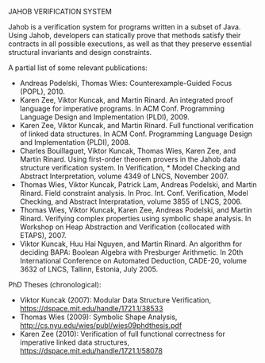 JAHOB VERIFICATION SYSTEM

Jahob is a verification system for programs written in a subset of
Java. Using Jahob, developers can statically prove that methods
satisfy their contracts in all possible executions, as well as that
they preserve essential structural invariants and design constraints.

A partial list of some relevant publications:

  * Andreas Podelski, Thomas Wies: Counterexample-Guided Focus (POPL), 2010.
  * Karen Zee, Viktor Kuncak, and Martin Rinard. An integrated proof language for imperative programs. In ACM Conf. Programming Language Design and Implementation (PLDI), 2009.
  * Karen Zee, Viktor Kuncak, and Martin Rinard. Full functional verification of linked data structures. In ACM Conf. Programming Language Design and Implementation (PLDI), 2008.
  * Charles Bouillaguet, Viktor Kuncak, Thomas Wies, Karen Zee, and Martin Rinard. Using first-order theorem provers in the Jahob data structure verification system. In Verification,  * Model Checking and Abstract Interpretation, volume 4349 of LNCS, November 2007.
  * Thomas Wies, Viktor Kuncak, Patrick Lam, Andreas Podelski, and Martin Rinard. Field constraint analysis. In Proc. Int. Conf. Verification, Model Checking, and Abstract Interpratation, volume 3855 of LNCS, 2006.
  * Thomas Wies, Viktor Kuncak, Karen Zee, Andreas Podelski, and Martin Rinard. Verifying complex properties using symbolic shape analysis. In Workshop on Heap Abstraction and Verification (collocated with ETAPS), 2007.
  * Viktor Kuncak, Huu Hai Nguyen, and Martin Rinard. An algorithm for deciding BAPA: Boolean Algebra with Presburger Arithmetic. In 20th International Conference on Automated Deduction, CADE-20, volume 3632 of LNCS, Tallinn, Estonia, July 2005.

PhD Theses (chronological):

  * Viktor Kuncak (2007): Modular Data Structure Verification, https://dspace.mit.edu/handle/1721.1/38533
  * Thomas Wies (2009): Symbolic Shape Analysis, http://cs.nyu.edu/wies/publ/wies09phdthesis.pdf
  * Karen Zee (2010): Verification of full functional correctness for imperative linked data structures, https://dspace.mit.edu/handle/1721.1/58078
